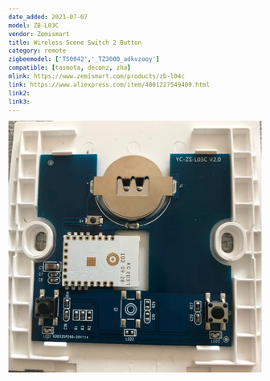 ```yaml
---
date_added: 2021-07-07
model: ZB-L03C
vendor: Zemismart
title: Wireless Scene Switch 2 Button
category: remote
zigbeemodel: ['TS0042','_TZ3000_adkvzooy']
compatible: [tasmota, deconz, zha]
mlink: https://www.zemismart.com/products/zb-l04c
link: https://www.aliexpress.com/item/4001227549409.html
link2: 
link3: 
---
```


![Internals](/assets/images/devices/Zemismart_ZB-L03C_internals.webp)
